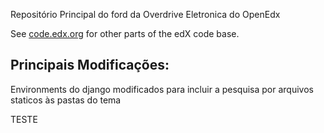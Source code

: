 Repositório Principal do ford da Overdrive Eletronica do OpenEdx

See [code.edx.org](http://code.edx.org/) for other parts of the edX code base.

Principais Modificações:
------------
Environments do django modificados para incluir a pesquisa por arquivos staticos às pastas do tema

TESTE